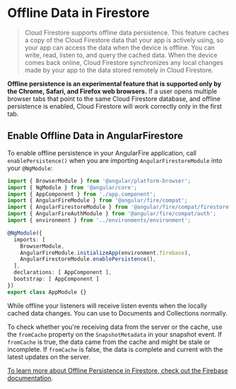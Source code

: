 # Offline Data in Firestore

> Cloud Firestore supports offline data persistence. This feature caches a copy of the Cloud Firestore data that your app is actively using, so your app can access the data when the device is offline. You can write, read, listen to, and query the cached data. When the device comes back online, Cloud Firestore synchronizes any local changes made by your app to the data stored remotely in Cloud Firestore.

**Offline persistence is an experimental feature that is supported only by the Chrome, Safari, and Firefox web browsers.** If a user opens multiple browser tabs that point to the same Cloud Firestore database, and offline persistence is enabled, Cloud Firestore will work correctly only in the first tab.

## Enable Offline Data in AngularFirestore

To enable offline persistence in your AngularFire application, call `enablePersistence()` when you are importing `AngularFirestoreModule` into your `@NgModule`:

```ts
import { BrowserModule } from '@angular/platform-browser';
import { NgModule } from '@angular/core';
import { AppComponent } from './app.component';
import { AngularFireModule } from '@angular/fire/compat';
import { AngularFirestoreModule } from '@angular/fire/compat/firestore';
import { AngularFireAuthModule } from '@angular/fire/compat/auth';
import { environment } from '../environments/environment';

@NgModule({
  imports: [
    BrowserModule,
    AngularFireModule.initializeApp(environment.firebase),
    AngularFirestoreModule.enablePersistence(),
  ],
  declarations: [ AppComponent ],
  bootstrap: [ AppComponent ]
})
export class AppModule {}

```

While offline your listeners will receive listen events when the locally cached data changes. You can use to Documents and Collections normally.

To check whether you're receiving data from the server or the cache, use the `fromCache` property on the `SnapshotMetadata` in your snapshot event. If `fromCache` is true, the data came from the cache and might be stale or incomplete. If `fromCache` is false, the data is complete and current with the latest updates on the server.

[To learn more about Offline Persistence in Firestore, check out the Firebase documentation](https://firebase.google.com/docs/firestore/enable-offline).